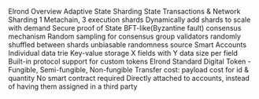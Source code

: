 Elrond 
    Overview
        Adaptive State Sharding 
            State Transactions & Network Sharding
            1 Metachain, 3 execution shards
            Dynamically add shards to scale with demand
        Secure proof of State
            BFT-like(Byzantine fault) consensus mechanism
            Random sampling for consensus group
            validators randomly shuffled between shards
            unbiasable randomness source 
        Smart Accounts
            Individual data trie
            Key-value storage
            X fields with Y data size per field
        Built-in protocol support for custom tokens
            Elrond Standard Digital Token - Fungible, Semi-fungible, Non-fungible
            Transfer cost: payload cost for id & quantity
            No smart contract required
            Directly attached to accounts, instead of having them assigned in a third party
            